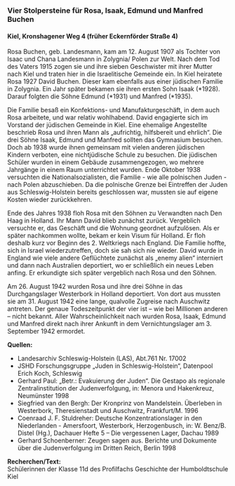### Vier Stolpersteine für Rosa, Isaak, Edmund und Manfred Buchen
#### Kiel, Kronshagener Weg 4 (früher Eckernförder Straße 4)

Rosa Buchen, geb. Landesmann, kam am 12. August 1907 als Tochter von Isaac und Chana Landesmann in Zolygnia/ Polen zur Welt. Nach dem Tod des Vaters 1915 zogen sie und ihre sieben Geschwister mit ihrer Mutter nach Kiel und traten hier in die Israelitische Gemeinde ein. In Kiel heiratete Rosa 1927 David Buchen. Dieser kam ebenfalls aus einer jüdischen Familie in Zolygnia. Ein Jahr später bekamen sie ihren ersten Sohn Isaak (*1928). Darauf folgten die Söhne Edmund (*1931) und Manfred (*1935).

Die Familie besaß ein Konfektions- und Manufakturgeschäft, in dem auch Rosa arbeitete, und war relativ wohlhabend. David engagierte sich im Vorstand der jüdischen Gemeinde in Kiel. Eine ehemalige Angestellte beschrieb Rosa und ihren Mann als „aufrichtig, hilfsbereit und ehrlich“. Die drei Söhne Isaak, Edmund und Manfred sollten
das Gymnasium besuchen. Doch ab 1938 wurde ihnen gemeinsam mit vielen anderen jüdischen Kindern verboten, eine nichtjüdische Schule zu besuchen. Die jüdischen Schüler wurden in einem Gebäude zusammengezogen, wo mehrere Jahrgänge in einem Raum unterrichtet wurden. Ende Oktober 1938 versuchten die Nationalsozialisten, die Familie - wie alle polnischen Juden - nach Polen abzuschieben. Da die polnische Grenze bei Eintreffen der Juden aus Schleswig-Holstein bereits geschlossen war, mussten sie auf eigene Kosten wieder zurückkehren.

Ende des Jahres 1938 floh Rosa mit den Söhnen zu Verwandten nach Den Haag in Holland. Ihr Mann David blieb zunächst zurück. Vergeblich versuchte er, das Geschäft und die Wohnung geordnet aufzulösen. Als er später nachkommen wollte, bekam er kein Visum für Holland. Er floh deshalb kurz vor Beginn des 2. Weltkriegs nach England. Die Familie hoffte, sich in Israel wiederzutreffen, doch sie sah
sich nie wieder. David wurde in England wie viele andere Geflüchtete zunächst als „enemy alien“ interniert und dann nach Australien deportiert, wo er schließlich ein neues Leben anfing. Er erkundigte sich später vergeblich nach Rosa und den Söhnen.

Am 26. August 1942 wurden Rosa und ihre drei Söhne in das Durchgangslager Westerbork in Holland deportiert. Von dort aus mussten sie am 31. August 1942 eine lange, qualvolle Zugreise nach Auschwitz antreten. Der genaue Todeszeitpunkt der vier ist – wie bei Millionen anderen – nicht bekannt. Aller Wahrscheinlichkeit nach wurden Rosa, Isaak, Edmund und Manfred direkt nach ihrer Ankunft in dem Vernichtungslager am 3. September 1942 ermordet.

**Quellen:**
- Landesarchiv Schleswig-Holstein (LAS), Abt.761 Nr. 17002
- JSHD Forschungsgruppe „Juden in Schleswig-Holstein“, Datenpool Erich Koch, Schleswig
- Gerhard Paul: „Betr.: Evakuierung der Juden“. Die Gestapo als regionale Zentralinstitution der Judenverfolgung, in: Menora und Hakenkreuz, Neumünster 1998
- Siegfried van den Bergh: Der Kronprinz von Mandelstein. Überleben in Westerbork, Theresienstadt und Auschwitz, Frankfurt/M. 1996
- Coenraad J. F. Stuldreher: Deutsche Konzentrationslager in den Niederlanden - Amersfoort, Westerbork, Herzogenbusch, in: W. Benz/B. Distel (Hg.), Dachauer Hefte 5 – Die vergessenen Lager, Dachau 1989
- Gerhard Schoenberner: Zeugen sagen aus. Berichte und Dokumente über die Judenverfolgung im Dritten Reich, Berlin 1998

**Recherchen/Text:**  
Schülerinnen der Klasse 11d des Profilfachs Geschichte der Humboldtschule Kiel